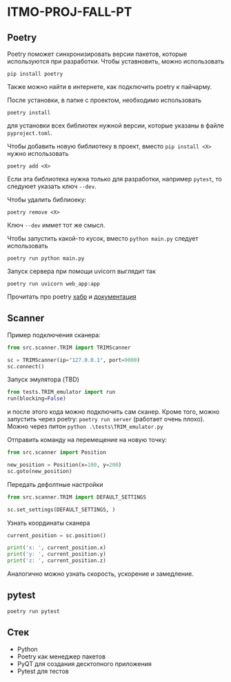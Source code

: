 # ITMO-PROJ-FALL-PT

## Poetry
Poetry поможет синхронизировать версии пакетов, которые используются при разработки.
Чтобы уставновить, можно использовать

```
pip install poetry
```
Также можно найти в интернете, как подключить poetry к пайчарму.


После установки, в папке с проектом, необходимо использовать 
```
poetry install
```
для установки всех библиотек нужной версии, которые указаны в файле `pyproject.toml`.


Чтобы добавить новую библиотеку в проект, вместо `pip install <X>` нужно использовать 
```
poetry add <X>
```
Если эта библиотека нужна только для разработки, например `pytest`, то следуюет указать ключ `--dev`.


Чтобы удалить библиоеку:
```
poetry remove <X>
```
Ключ `--dev` иммет тот же смысл.

Чтобы запустить какой-то кусок, вместо `python main.py` следует использовать
```
poetry run python main.py
```

Запуск сервера при помощи uvicorn выглядит так 
```
poetry run uvicorn web_app:app
```

Прочитать про poetry [хабр](https://habr.com/ru/post/593529/) и [документация](https://python-poetry.org/docs/cli/)

## Scanner

Пример подключения сканера:

```python
from src.scanner.TRIM import TRIMScanner

sc = TRIMScanner(ip="127.0.0.1", port=9000)
sc.connect()
```

Запуск эмулятора (TBD)
```python
from tests.TRIM_emulator import run
run(blocking=False)
```
и после этого кода можно подключить сам сканер.
Кроме того, можно запустить через poetry: `poetry run server` (работает очень плохо). Можно через питон `python .\tests\TRIM_emulator.py
`

Отправить команду на перемещение на новую точку:

```python
from src.scanner import Position

new_position = Position(x=100, y=200)
sc.goto(new_position)
```
Передать дефолтные настройки

```python
from src.scanner.TRIM import DEFAULT_SETTINGS

sc.set_settings(DEFAULT_SETTINGS, )
```

Узнать координаты сканера
```python
current_position = sc.position()

print('x: ', current_position.x)
print('y: ', current_position.y)
print('z: ', current_position.z)
```
Аналогично можно узнать скорость, ускорение и замедление. 

## pytest

```commandline
poetry run pytest
```

## Стек

* Python
* Poetry как менеджер пакетов
* PyQT для создания десктопного приложения
* Pytest для тестов

